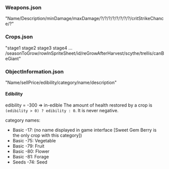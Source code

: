 ### Weapons.json
"Name/Description/minDamage/maxDamage/?/?/?/?/?/?/?/?/critStrikeChance/?"

### Crops.json
"stage1 stage2 stage3 stage4 ... /seasonToGrow/rowInSpriteSheet/id/reGrowAfterHarvest/scythe/trellis/canBeGiant"

### ObjectInformation.json
"Name/sellPrice/edibility/category/name/description"

#### Edibility
edibility = -300 => in-edible
The amount of health restored by a crop is `(edibility > 0) ? edibility : 0`. It is never negative.

category names:
- Basic -17: (no name displayed in game interface [Sweet Gem Berry is the only crop with this category])
- Basic -75: Vegetable
- Basic -79: Fruit
- Basic -80: Flower
- Basic -81: Forage
- Seeds -74: Seed
    
